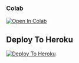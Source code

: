
                                      
                                      
                                      
                                    

### Colab
[![Open In Colab](https://colab.research.google.com/assets/colab-badge.svg)](https://github.com/nitinyadav798906/Master-v2)

## Deploy To Heroku

[![Deploy To Heroku](https://www.herokucdn.com/deploy/button.svg)](https://dashboard.heroku.com/new?button-url=https://github.com/&template=https://github.com/nitinyadav798906/Master-v2)
